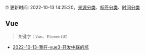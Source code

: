 :alarm_clock: 更新时间: 2022-10-13 14:25:20。[来源分类](../README.md)、[标签分类](../TAGS.md)、[时间分类](../TIMELINE.md)

## Vue


> 关键字：`Vue`、`ElementUI`



- [2022-10-13-我在-vue3-开发中踩的坑](https://toutiao.io/k/nn6y6vi) 